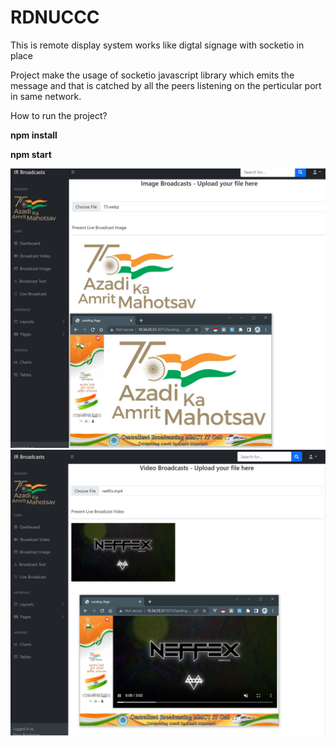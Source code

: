 # RDNUCCC
This is remote display system works like digtal signage with socketio in place

Project make the usage of socketio javascript library which emits the message and that is catched by all the peers listening on the perticular port in same network.<br>

How to run the project? <br>

<b> npm install </b><br>

<b> npm start </b>

<img src="https://github.com/gpalve/RDNUCCC/blob/main/rdn_demo.jpg?raw=true"/> <br>
<img src="https://github.com/gpalve/RDNUCCC/blob/main/rdn_demo1.jpg?raw=true"/>
